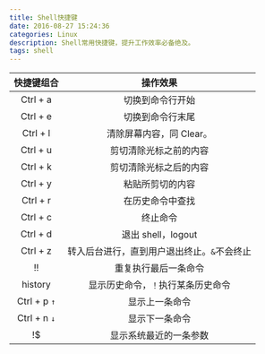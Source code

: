 ```yaml
---
title: Shell快捷键
date: 2016-08-27 15:24:36
categories: Linux
description: Shell常用快捷键，提升工作效率必备绝及。
tags: shell
---
```


| 快捷键组合 | 操作效果 |
|:----------:|:--------:|
| Ctrl + a | 切换到命令行开始 |
| Ctrl + e | 切换到命令行末尾 |
| Ctrl + l | 清除屏幕内容，同 Clear。 |
| Ctrl + u | 剪切清除光标之前的内容 |
| Ctrl + k | 剪切清除光标之后的内容 |
| Ctrl + y | 粘贴所剪切的内容 |
| Ctrl + r | 在历史命令中查找 |
| Ctrl + c | 终止命令 |
| Ctrl + d | 退出 shell，logout |
| Ctrl + z | 转入后台进行，直到用户退出终止。`&`不会终止 |
| !! | 重复执行最后一条命令 |
| history | 显示历史命令，`！`执行某条历史命令 |
| Ctrl + p `↑` | 显示上一条命令 |
| Ctrl + n `↓` | 显示下一条命令 |
| !$ | 显示系统最近的一条参数 |
